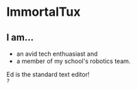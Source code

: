 # ImmortalTux ![]()
## I am...
- an avid tech enthuasiast and
- a member of my school's robotics team.

Ed is the standard text editor!  
`?`

